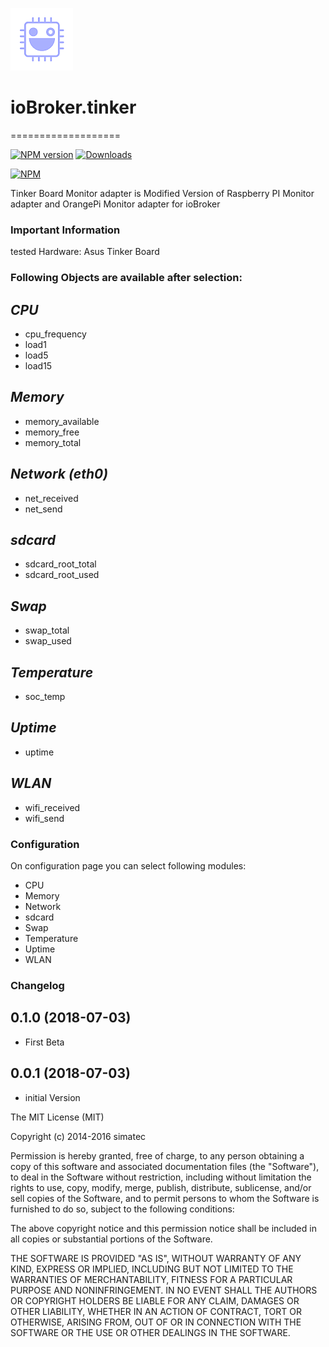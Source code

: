 ![Logo](admin/tinker.png)
# ioBroker.tinker
===================

[![NPM version](http://img.shields.io/npm/v/iobroker.tinker.svg)](https://www.npmjs.com/package/iobroker.tinker)
[![Downloads](https://img.shields.io/npm/dm/iobroker.tinker.svg)](https://www.npmjs.com/package/iobroker.tinker)

[![NPM](https://nodei.co/npm/iobroker.tinker.png?downloads=true)](https://nodei.co/npm/iobroker.tinker/)

Tinker Board Monitor adapter is Modified Version of Raspberry PI Monitor adapter and OrangePi Monitor adapter for ioBroker

### Important Information

tested Hardware: Asus Tinker Board


### Following Objects are available after selection:

## *CPU*
- cpu_frequency
- load1
- load5
- load15

## *Memory*
- memory_available
- memory_free
- memory_total

## *Network (eth0)*
- net_received
- net_send

## *sdcard*
- sdcard_root_total
- sdcard_root_used

## *Swap*
- swap_total
- swap_used

## *Temperature*
- soc_temp

## *Uptime*
- uptime

## *WLAN*
- wifi_received
- wifi_send

### Configuration
On configuration page you can select following modules:

- CPU
- Memory
- Network
- sdcard
- Swap
- Temperature
- Uptime
- WLAN

### Changelog
## 0.1.0 (2018-07-03)
- First Beta

## 0.0.1 (2018-07-03)
- initial Version

The MIT License (MIT)

Copyright (c) 2014-2016 simatec

Permission is hereby granted, free of charge, to any person obtaining a copy
of this software and associated documentation files (the "Software"), to deal
in the Software without restriction, including without limitation the rights
to use, copy, modify, merge, publish, distribute, sublicense, and/or sell
copies of the Software, and to permit persons to whom the Software is
furnished to do so, subject to the following conditions:

The above copyright notice and this permission notice shall be included in
all copies or substantial portions of the Software.

THE SOFTWARE IS PROVIDED "AS IS", WITHOUT WARRANTY OF ANY KIND, EXPRESS OR
IMPLIED, INCLUDING BUT NOT LIMITED TO THE WARRANTIES OF MERCHANTABILITY,
FITNESS FOR A PARTICULAR PURPOSE AND NONINFRINGEMENT. IN NO EVENT SHALL THE
AUTHORS OR COPYRIGHT HOLDERS BE LIABLE FOR ANY CLAIM, DAMAGES OR OTHER
LIABILITY, WHETHER IN AN ACTION OF CONTRACT, TORT OR OTHERWISE, ARISING FROM,
OUT OF OR IN CONNECTION WITH THE SOFTWARE OR THE USE OR OTHER DEALINGS IN
THE SOFTWARE.